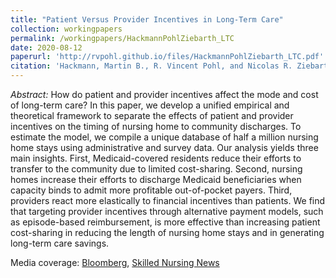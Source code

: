 ```yaml
---
title: "Patient Versus Provider Incentives in Long-Term Care"
collection: workingpapers
permalink: /workingpapers/HackmannPohlZiebarth_LTC
date: 2020-08-12
paperurl: 'http://rvpohl.github.io/files/HackmannPohlZiebarth_LTC.pdf'
citation: 'Hackmann, Martin B., R. Vincent Pohl, and Nicolas R. Ziebarth. 2020. “Patient Versus Provider Incentives in Long-Term Care.”'
---
```

<i>Abstract:</i> How do patient and provider incentives affect the mode and cost of long-term care? In this paper, we develop a unified empirical and theoretical framework to separate the effects of patient and provider incentives on the timing of nursing home to community discharges. To estimate the model, we compile a unique database of half a million nursing home stays using administrative and survey data. Our analysis yields three main insights. First, Medicaid-covered residents reduce their efforts to transfer to the community due to limited cost-sharing. Second, nursing homes increase their efforts to discharge Medicaid beneficiaries when capacity binds to admit more profitable out-of-pocket payers. Third, providers react more elastically to financial incentives than patients. We find that targeting provider incentives through alternative payment models, such as episode-based reimbursement, is more effective than increasing patient cost-sharing in reducing the length of nursing home stays and in generating long-term care savings.

Media coverage: [Bloomberg](https://www.bloomberg.com/opinion/articles/2018-10-31/health-care-to-lower-costs-empower-providers-not-consumers?srnd=opinion), [Skilled Nursing News](https://skillednursingnews.com/2018/10/medicaid-overpays-nursing-homes-1b-per-year-study-suggests/)
